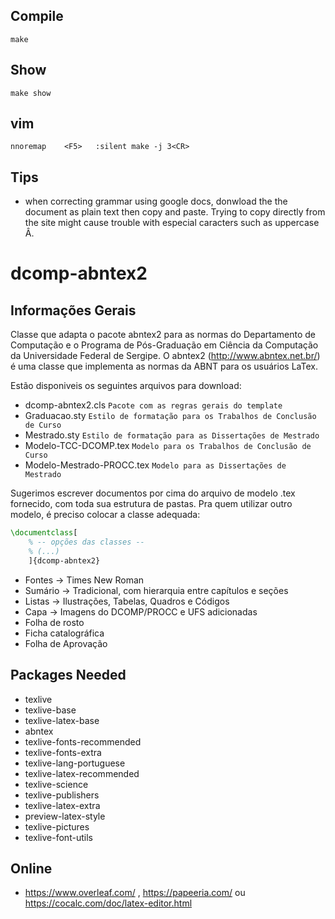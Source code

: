 
## Compile 

    make

## Show 
    
    make show


## vim 

    nnoremap    <F5>   :silent make -j 3<CR>

## Tips

- when correcting grammar using google docs, donwload the the document as plain text then copy and paste. Trying to copy directly from the site might cause trouble with especial caracters such as uppercase Â.


dcomp-abntex2
=========================

## Informações Gerais
Classe que adapta o pacote abntex2 para as normas do Departamento de Computação e o Programa de Pós-Graduação em Ciência da Computação da Universidade Federal de Sergipe. O abntex2 (http://www.abntex.net.br/) é uma classe que implementa as normas da ABNT para os usuários LaTex.

Estão disponiveis os seguintes arquivos para download:
- dcomp-abntex2.cls         `Pacote com as regras gerais do template`
- Graduacao.sty             `Estilo de formatação para os Trabalhos de Conclusão de Curso`
- Mestrado.sty              `Estilo de formatação para as Dissertações de Mestrado`
- Modelo-TCC-DCOMP.tex      `Modelo para os Trabalhos de Conclusão de Curso`
- Modelo-Mestrado-PROCC.tex `Modelo para as Dissertações de Mestrado`

Sugerimos escrever documentos por cima do arquivo de modelo .tex fornecido, com toda sua estrutura de pastas. Pra quem utilizar outro modelo, é preciso colocar a classe adequada:

```latex
\documentclass[
	% -- opções das classes --
    % (...)
	]{dcomp-abntex2}
```


- Fontes -> Times New Roman
- Sumário -> Tradicional, com hierarquia entre capítulos e seções
- Listas -> Ilustrações, Tabelas, Quadros e Códigos
- Capa -> Imagens do DCOMP/PROCC e UFS adicionadas
- Folha de rosto
- Ficha catalográfica
- Folha de Aprovação


## Packages Needed

* texlive
* texlive-base
* texlive-latex-base
* abntex
* texlive-fonts-recommended
* texlive-fonts-extra
* texlive-lang-portuguese
* texlive-latex-recommended
* texlive-science
* texlive-publishers
* texlive-latex-extra
* preview-latex-style
* texlive-pictures
* texlive-font-utils

## Online
  * https://www.overleaf.com/ , https://papeeria.com/ ou https://cocalc.com/doc/latex-editor.html
